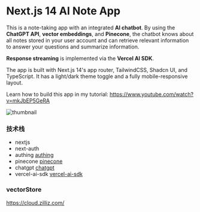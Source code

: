 # Next.js 14 AI Note App

This is a note-taking app with an integrated **AI chatbot**. By using the **ChatGPT API**, **vector embeddings**, and **Pinecone**, the chatbot knows about all notes stored in your user account and can retrieve relevant information to answer your questions and summarize information.

**Response streaming** is implemented via the **Vercel AI SDK**.

The app is built with Next.js 14's app router, TailwindCSS, Shadcn UI, and TypeScript. It has a light/dark theme toggle and a fully mobile-responsive layout.

Learn how to build this app in my tutorial: https://www.youtube.com/watch?v=mkJbEP5GeRA

![thumbnail](https://github.com/codinginflow/nextjs-ai-note-app/assets/52977034/cefc69f2-a486-4072-bf69-d0738f7336af)

### 技术栈

- nextjs
- next-auth
- authing [authing](https://www.authing.cn/)
- pinecone [pinecone](https://www.pinecone.io/)
- chatgpt [chatgpt](https://www.chatgpt.ai/)
- vercel-ai-sdk [vercel-ai-sdk](https://vercel.com/docs/vercel-ai/overview)

### vectorStore

https://cloud.zilliz.com/
